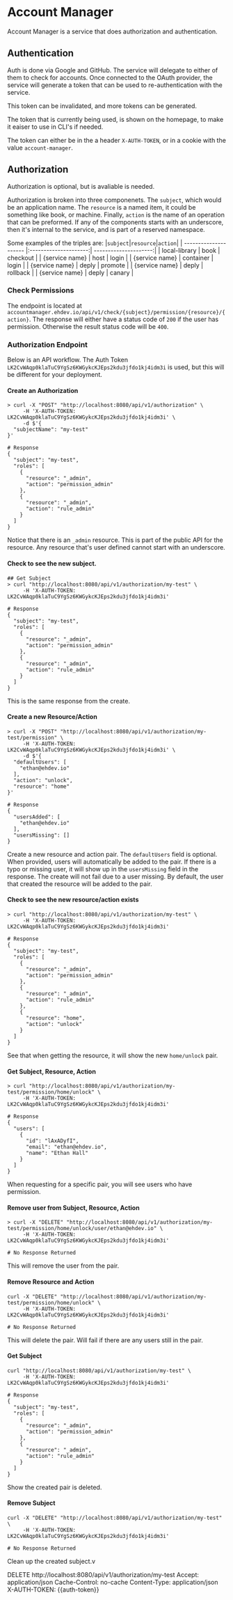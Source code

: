 # Account Manager

Account Manager is a service that does authorization and authentication.

## Authentication
Auth is done via Google and GitHub. The service will delegate to either of them to check for accounts. Once connected to the OAuth provider,
the service will generate a token that can be used to re-authentication with the service.

This token can be invalidated, and more tokens can be generated.

The token that is currently being used, is shown on the homepage, to make it eaiser to use in CLI's if needed.

The token can either be in the a header `X-AUTH-TOKEN`, or in a cookie with the value `account-manager`.

## Authorization
Authorization is optional, but is avaliable is needed.

Authorization is broken into three componenets. The `subject`, which would be an application name. The `resource` is a named item, it could be something
like book, or machine. Finally, `action` is the name of an operation that can be preformed. If any of the components starts with an underscore,
then it's internal to the service, and is part of a reserved namespace.

Some examples of the triples are:
|`subject`|`resource`|`action`|
| --------------------- |:---------------------:| ---------------------:|
| local-library | book | checkout |
| {service name} | host | login |
| {service name} | container | login |
| {service name} | deply | promote |
| {service name} | deply | rollback |
| {service name} | deply | canary |

### Check Permissions

The endpoint is located at `accountmanager.ehdev.io/api/v1/check/{subject}/permission/{resource}/{action}`. The response will either have a status code of 
`200` if the user has permission. Otherwise the result status code will be `400`.

### Authorization Endpoint

Below is an API workflow. The Auth Token `LK2CvWAqp0klaTuC9YgSz6KWGykcKJEps2kdu3jfdo1kj4idm3i` is used, but this will be different for your deployment.

#### Create an Authorization

```
> curl -X "POST" "http://localhost:8080/api/v1/authorization" \
     -H 'X-AUTH-TOKEN: LK2CvWAqp0klaTuC9YgSz6KWGykcKJEps2kdu3jfdo1kj4idm3i' \
     -d $'{
  "subjectName": "my-test"
}'

# Response
{
  "subject": "my-test",
  "roles": [
    {
      "resource": "_admin",
      "action": "permission_admin"
    },
    {
      "resource": "_admin",
      "action": "rule_admin"
    }
  ]
}
```

Notice that there is an `_admin` resource. This is part of the public API for the resource. Any resource that's user defined
cannot start with an underscore.

#### Check to see the new subject.

```
## Get Subject
> curl "http://localhost:8080/api/v1/authorization/my-test" \
     -H 'X-AUTH-TOKEN: LK2CvWAqp0klaTuC9YgSz6KWGykcKJEps2kdu3jfdo1kj4idm3i'

# Response
{
  "subject": "my-test",
  "roles": [
    {
      "resource": "_admin",
      "action": "permission_admin"
    },
    {
      "resource": "_admin",
      "action": "rule_admin"
    }
  ]
}
```

This is the same response from the create.

#### Create a new Resource/Action

```
> curl -X "POST" "http://localhost:8080/api/v1/authorization/my-test/permission" \
     -H 'X-AUTH-TOKEN: LK2CvWAqp0klaTuC9YgSz6KWGykcKJEps2kdu3jfdo1kj4idm3i' \
     -d $'{
  "defaultUsers": [
    "ethan@ehdev.io"
  ],
  "action": "unlock",
  "resource": "home"
}'

# Response
{
  "usersAdded": [
    "ethan@ehdev.io"
  ],
  "usersMissing": []
}
```

Create a new resource and action pair. The `defaultUsers` field is optional. When provided, users will automatically be added to the 
pair. If there is a typo or missing user, it will show up in the `usersMissing` field in the response. The create will not fail
due to a user missing. By default, the user that created the resource will be added to the pair.

#### Check to see the new resource/action exists

```
> curl "http://localhost:8080/api/v1/authorization/my-test" \
     -H 'X-AUTH-TOKEN: LK2CvWAqp0klaTuC9YgSz6KWGykcKJEps2kdu3jfdo1kj4idm3i'

# Response
{
  "subject": "my-test",
  "roles": [
    {
      "resource": "_admin",
      "action": "permission_admin"
    },
    {
      "resource": "_admin",
      "action": "rule_admin"
    },
    {
      "resource": "home",
      "action": "unlock"
    }
  ]
}
```

See that when getting the resource, it will show the new `home/unlock` pair.

#### Get Subject, Resource, Action
```
> curl "http://localhost:8080/api/v1/authorization/my-test/permission/home/unlock" \
     -H 'X-AUTH-TOKEN: LK2CvWAqp0klaTuC9YgSz6KWGykcKJEps2kdu3jfdo1kj4idm3i'

# Response
{
  "users": [
    {
      "id": "lAxADyfI",
      "email": "ethan@ehdev.io",
      "name": "Ethan Hall"
    }
  ]
}
```

When requesting for a specific pair, you will see users who have permission.

#### Remove user from Subject, Resource, Action
```
> curl -X "DELETE" "http://localhost:8080/api/v1/authorization/my-test/permission/home/unlock/user/ethan@ehdev.io" \
     -H 'X-AUTH-TOKEN: LK2CvWAqp0klaTuC9YgSz6KWGykcKJEps2kdu3jfdo1kj4idm3i'

# No Response Returned
```

This will remove the user from the pair.

#### Remove Resource and Action
```
curl -X "DELETE" "http://localhost:8080/api/v1/authorization/my-test/permission/home/unlock" \
     -H 'X-AUTH-TOKEN: LK2CvWAqp0klaTuC9YgSz6KWGykcKJEps2kdu3jfdo1kj4idm3i'

# No Response Returned
```

This will delete the pair. Will fail if there are any users still in the pair.

#### Get Subject
```
curl "http://localhost:8080/api/v1/authorization/my-test" \
     -H 'X-AUTH-TOKEN: LK2CvWAqp0klaTuC9YgSz6KWGykcKJEps2kdu3jfdo1kj4idm3i'

# Response
{
  "subject": "my-test",
  "roles": [
    {
      "resource": "_admin",
      "action": "permission_admin"
    },
    {
      "resource": "_admin",
      "action": "rule_admin"
    }
  ]
}
```

Show the created pair is deleted.

#### Remove Subject
```
curl -X "DELETE" "http://localhost:8080/api/v1/authorization/my-test" \
     -H 'X-AUTH-TOKEN: LK2CvWAqp0klaTuC9YgSz6KWGykcKJEps2kdu3jfdo1kj4idm3i'

# No Response Returned
```

Clean up the created subject.v


DELETE http://localhost:8080/api/v1/authorization/my-test
Accept: application/json
Cache-Control: no-cache
Content-Type: application/json
X-AUTH-TOKEN: {{auth-token}}

###